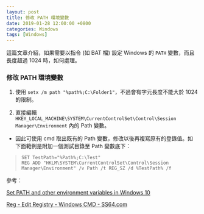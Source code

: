 ```yaml
---
layout: post
title: 修改 PATH 環境變數
date: 2019-01-28 12:00:00 +0800
categories: Windows
tags: [Windows]
---
```


這篇文章介紹，如果需要以指令 (如 BAT 檔) 設定 Windows 的 `PATH` 變數，而且長度超過 1024 時，如何處理。

### 修改 PATH 環境變數

1. 使用 `setx /m path "%path%;C:\Folder1"`，不過會有字元長度不能大於 1024 的限制。

2. 直接編輯 `HKEY_LOCAL_MACHINE\SYSTEM\CurrentControlSet\Control\Session Manager\Environment` 內的 Path 變數。

- 因此可使用 cmd 取出既有的 Path 變數，修改以後再複寫原有的登錄值。如下面範例是附加一個測試目錄至 Path 變數底下：

> ```
> SET TestPath="%Path%;C:\Test"
> REG ADD "HKLM\SYSTEM\CurrentControlSet\Control\Session Manager\Environment" /v Path /t REG_SZ /d %TestPath% /f
> ```

參考：

[Set PATH and other environment variables in Windows 10](https://www.opentechguides.com/how-to/article/windows-10/113/windows-10-set-path.html)

[Reg - Edit Registry - Windows CMD - SS64.com](https://ss64.com/nt/reg.html)


